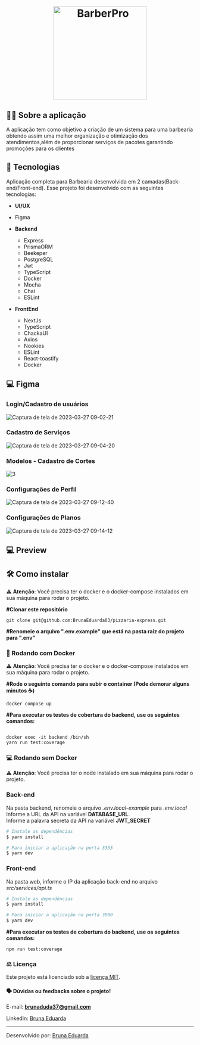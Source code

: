 <div  align="center" >

<h1>
<img alt="BarberPro" src="https://user-images.githubusercontent.com/73250271/223866986-c7bcb91b-1aa6-4a95-acfe-0c8ca6709d61.svg" width="250px" align="center" />
</h1> 

</div>

## :man_technologist: Sobre a aplicação

A aplicação tem como objetivo a criação de um sistema para uma barbearia obtendo assim uma melhor organização e otimização dos atendimentos,além de proporcionar serviços de pacotes garantindo promoções para os clientes

## 🚀 Tecnologias 
Aplicação completa para Barbearia desenvolvida em 2 camadas(Back-end/Front-end).
Esse projeto foi desenvolvido com as seguintes tecnologias:

- **UI/UX**
- Figma

- **Backend**           
  - Express
  - PrismaORM
  - Beekeper
  - PostgreSQL
  - Jwt
  - TypeScript
  - Docker
  - Mocha
  - Chai
  - ESLint
  
- **FrontEnd**
  - NextJs
  - TypeScript
  - ChackaUI
  - Axios
  - Nookies
  - ESLint
  - React-toastify
  - Docker

   
## 💻 Figma

### Login/Cadastro de usuários
![Captura de tela de 2023-03-27 09-02-21](https://user-images.githubusercontent.com/73250271/227936321-11f57ece-7f20-449a-998a-c742078a08e5.png)

### Cadastro de Serviços
![Captura de tela de 2023-03-27 09-04-20](https://user-images.githubusercontent.com/73250271/227936765-cf092282-6b74-48a1-98c4-d9e3563bd8b5.png)

### Modelos - Cadastro de Cortes
![3](https://user-images.githubusercontent.com/73250271/227938092-5b622310-694c-4a7b-8c1b-79c3edaa3b23.png)

### Configurações de Perfil
![Captura de tela de 2023-03-27 09-12-40](https://user-images.githubusercontent.com/73250271/227938653-db8712e2-e403-47fd-9923-87fdaf140183.png)

### Configurações de Planos
![Captura de tela de 2023-03-27 09-14-12](https://user-images.githubusercontent.com/73250271/227940371-2d4262f6-6598-47d1-8b3d-7acc779791a0.png)
   
## 💻 Preview



## 🛠️ Como instalar

⚠️ **Atenção**: Você precisa ter o docker e o docker-compose instalados em sua máquina para rodar o projeto.

**#Clonar este repositório**

```
git clone git@github.com:BrunaEduarda03/pizzaria-express.git
```


**#Renomeie o arquivo ".env.example" que está na pasta raiz do projeto para ".env"**

### 🐋 Rodando com Docker

⚠️ **Atenção**: Você precisa ter o docker e o docker-compose instalados em sua máquina para rodar o projeto.

**#Rode o seguinte comando para subir o container (Pode demorar alguns minutos ☕)**[](https://emojipedia.org/pt/café/)

    docker compose up

**#Para executar os testes de cobertura do backend, use os seguintes comandos:**

```

docker exec -it backend /bin/sh
yarn run test:coverage

```

### ‍💻 Rodando sem Docker

⚠️ **Atenção**: Você precisa ter o node instalado em sua máquina para rodar o projeto.

### __Back-end__
Na pasta backend, renomeie o arquivo _.env.local-example_ para _.env.local_<br/>
Informe a URL da API na variável __DATABASE_URL__.<br/>
Informe a palavra secreta da API na variável __JWT_SECRET__<br/>
```bash
# Instale as dependências
$ yarn install

# Para iniciar a aplicação na porta 3333
$ yarn dev
```
### __Front-end__
  Na pasta web, informe o IP da aplicação back-end no arquivo _src/services/api.ts_<br/>
```bash
# Instale as dependências
$ yarn install

# Para iniciar a aplicação na porta 3000
$ yarn dev
```


**#Para executar os testes de cobertura do backend, use os seguintes comandos:**

```
npm run test:coverage

```
### :balance_scale: Licença
Este projeto está licenciado sob a [licença MIT](LICENSE).


#### :speaking_head:  Dúvidas ou feedbacks sobre o projeto!

E-mail: [**brunaduda37@gmail.com**](mailto:brunaduda37@gmail.com)

Linkedin: [Bruna Eduarda](https://www.linkedin.com/in/bruna-eduarda-a06a1b18b/)

---


Desenvolvido por: [Bruna Eduarda](https://www.linkedin.com/in/bruna-eduarda-a06a1b18b/)
